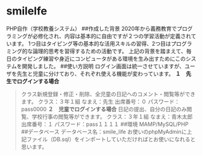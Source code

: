 # smilelfe
PHP自作（学校教養システム）
##作成した背景
2020年から義務教育でプログラミングが必修化され、内容は基本的に自由ですが２つの学習活動が定義されています。
1つ目はタイピング等の基本的な活用スキルの習得、2つ目はプログラミング的な論理的思考を習得するための活動です。
上記の背景を踏まえて、毎日のタイピング練習や身近にコンピュータがある環境を生み出すためにこのシステムを開発しました。
##使い方説明
ログイン画面は統一させていますが、ユーザを先生と児童に分けており、それぞれ使える機能が変わっています。
**１　先生でログインする場合**
>クラス新規登録・修正・削除、全児童の日記へのコメント・閲覧等ができます。
クラス：３年１組
なまえ：先生
出席番号：０
パスワード：pass0000
**２　児童でログインする場合**
>日記の提出、自分の日記のみ閲覧、学校行事の閲覧等ができます。
クラス：３年１組
なまえ：青木太郎
出席番号：１
パスワード：pass１１１１
##環境
MAMP/MySQL/PHP
##データベース
データベース名：smile_life
お使いのphpMyAdminに上記ファイル（DB.sql）をインポートしていただければとお使いになれると思います。
